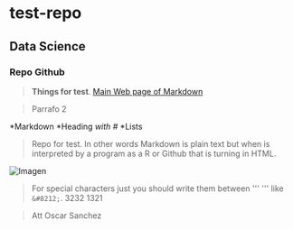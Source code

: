 # test-repo
## Data Science
### Repo Github

>**Things for test**. [Main Web page of Markdown](http://daringfireball.net/projects/markdown/)

>Parrafo 2

*Markdown
*Heading *with #*
*Lists 
>Repo for test.
>In other words Markdown is plain text but when is interpreted by a program as a R or Github that is turning in HTML.

![Imagen](http://sav-ne.com/img/monigotes.png "Titulo")

>For special characters just you should write them between ''' ''' like `&#8212;`.
>3232
>1321

>Att Oscar Sanchez